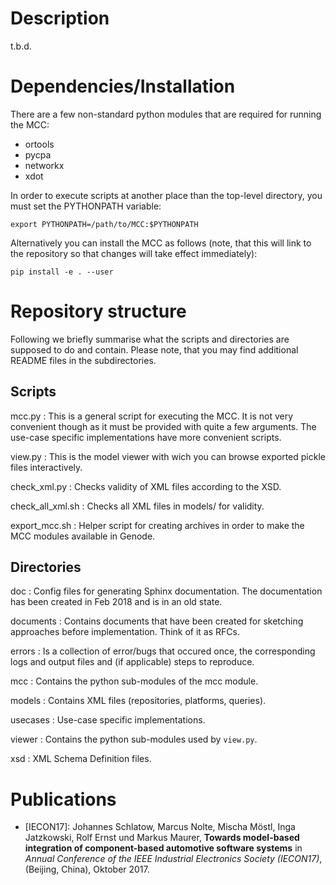 # Description

t.b.d.

# Dependencies/Installation

There are a few non-standard python modules that are required for running the MCC:

* ortools
* pycpa
* networkx
* xdot

In order to execute scripts at another place than the top-level directory, you must set the PYTHONPATH variable:

```
export PYTHONPATH=/path/to/MCC:$PYTHONPATH
```

Alternatively you can install the MCC as follows (note, that this will link to the repository so that changes will take effect immediately):

```
pip install -e . --user
```


# Repository structure

Following we briefly summarise what the scripts and directories are supposed to do and contain. Please note, that you may find additional README files in the subdirectories.


## Scripts

mcc.py
: This is a general script for executing the MCC. It is not very convenient though as it must be provided with quite a few arguments. The use-case specific implementations have more convenient scripts.

view.py
: This is the model viewer with wich you can browse exported pickle files interactively.

check_xml.py
: Checks validity of XML files according to the XSD.

check_all_xml.sh
: Checks all XML files in models/ for validity.

export_mcc.sh
: Helper script for creating archives in order to make the MCC modules available in Genode.


## Directories

doc
: Config files for generating Sphinx documentation. The documentation has been created in Feb 2018 and is in an old state.

documents
: Contains documents that have been created for sketching approaches before implementation. Think of it as RFCs.

errors
: Is a collection of error/bugs that occured once, the corresponding logs and output files and (if applicable) steps to reproduce.

mcc
: Contains the python sub-modules of the mcc module.

models
: Contains XML files (repositories, platforms, queries).

usecases
: Use-case specific implementations.

viewer
: Contains the python sub-modules used by `view.py`.

xsd
: XML Schema Definition files.


# Publications

* \[IECON17\]: Johannes Schlatow, Marcus Nolte, Mischa Möstl, Inga Jatzkowski, Rolf Ernst und Markus Maurer, **Towards model-based integration of component-based automotive software systems** in *Annual Conference of the IEEE Industrial Electronics Society (IECON17)*, (Beijing, China), Oktober 2017.
